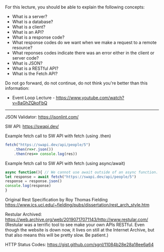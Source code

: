 For this lecture, you should be able to explain the following concepts: 
* What is a server? 
* What is a database?
* What is a client? 
* What is an API? 
* What is a response code? 
* What response codes do we want when we make a request to a remote resource? 
* What reponses codes indicate there was an error either in the client or server code?
* What is JSON?
* What is a RESTful API? 
* What is the Fetch API?

Do not go forward, do not continue, do not think you're better than this information:
* Event Loop Lecture - https://www.youtube.com/watch?v=8aGhZQkoFbQ

***
JSON Validator:
https://jsonlint.com/

SW API: https://swapi.dev/

Example fetch call to SW API with fetch (using .then)

```javascript
fetch("https://swapi.dev/api/people/5")
    .then(r=>r.json())
    .then(res=> console.log(res))
```

Example fetch call to SW API with fetch (using async/await)
```javascript
async function(){ // We cannot use await outside of an async function. 
let response = await fetch("https://swapi.dev/api/people/5")
response = response.json()
console.log(response)
}

```

Original Rest Specification by Roy Thomas Fielding
https://www.ics.uci.edu/~fielding/pubs/dissertation/rest_arch_style.htm

Restular Archived: 
https://web.archive.org/web/20190717071143/http://www.restular.com/   
(Restular was a terrific tool to see make your own APIs RESTful. Even though the website is down now, it lives on still at the Internet Archive, but that also means this will be pretty slow. Be patient.)

HTTP Status Codes:
https://gist.github.com/sgnl/11084b28e28a18ee6a64